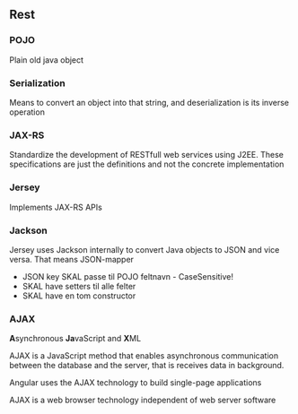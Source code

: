## Rest

### POJO

Plain old java object

### Serialization 

Means to convert an object into that string, and deserialization is its inverse operation

### JAX-RS 

Standardize the development of RESTfull web services using J2EE. These specifications are just the definitions and not the concrete implementation

### Jersey

Implements JAX-RS APIs 

### Jackson

Jersey uses Jackson internally to convert Java objects to JSON and vice versa. That means JSON-mapper

- JSON key SKAL passe til POJO feltnavn - CaseSensitive!
- SKAL have setters til alle felter 
- SKAL have en tom constructor 

### AJAX

**A**synchronous **Ja**vaScript and **X**ML

AJAX is a JavaScript method that enables asynchronous communication between the database and the server, that is receives data in background.

Angular uses the AJAX technology to build single-page applications

AJAX is a web browser technology independent of web server software


